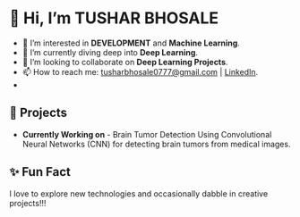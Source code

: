 # 👋 Hi, I’m TUSHAR BHOSALE

- 👀 I’m interested in **DEVELOPMENT** and **Machine Learning**.
- 🌱 I’m currently diving deep into **Deep Learning**.
- 💞️ I’m looking to collaborate on **Deep Learning Projects**.
- 📫 How to reach me: [tusharbhosale0777@gmail.com](mailto:tusharbhosale0777@gmail.com) | [LinkedIn](https://www.linkedin.com/in/tushar-bhosale-477693242/).
- 

<!---## 🔧 Languages & Tools

### Languages                                                                                                                                                                   
- **Java** ![Java](https://img.shields.io/badge/-Java-007396?style=flat-square&logo=java&logoColor=white)
- **Python** ![Python](https://img.shields.io/badge/-Python-3776AB?style=flat-square&logo=python&logoColor=white)
- **C++** ![C++](https://img.shields.io/badge/-C++-00599C?style=flat-square&logo=c%2B%2B&logoColor=white)
- **JavaScript** ![JavaScript](https://img.shields.io/badge/-JavaScript-F7DF1E?style=flat-square&logo=javascript&logoColor=black)
- **SQL** ![SQL](https://img.shields.io/badge/-SQL-4479A1?style=flat-square&logo=postgresql&logoColor=white)

### Tools & Frameworks
- **Git** ![Git](https://img.shields.io/badge/-Git-F05032?style=flat-square&logo=git&logoColor=white)
- **GitHub** ![GitHub](https://img.shields.io/badge/-GitHub-181717?style=flat-square&logo=github&logoColor=white)
- **Docker** ![Docker](https://img.shields.io/badge/-Docker-2496ED?style=flat-square&logo=docker&logoColor=white)
- **Visual Studio Code** ![VS Code](https://img.shields.io/badge/-VS%20Code-007ACC?style=flat-square&logo=visual-studio-code&logoColor=white)
- **XAMPP** ![XAMPP](https://img.shields.io/badge/-XAMPP-FB7A24?style=flat-square&logo=xampp&logoColor=white)

### Frameworks & Libraries
- **React** ![React](https://img.shields.io/badge/-React-61DAFB?style=flat-square&logo=react&logoColor=black)
- **Spring Boot** ![Spring Boot](https://img.shields.io/badge/-Spring%20Boot-6DB33F?style=flat-square&logo=spring-boot&logoColor=white)--->

## 🚀 Projects

- **Currently Working on** - Brain Tumor Detection Using Convolutional Neural Networks (CNN) for detecting brain tumors from medical images.

## ✨ Fun Fact

I love to explore new technologies and occasionally dabble in creative projects!!!


<!---
Tusharbhosalehub/Tusharbhosalehub is a ✨ special ✨ repository because its `README.md` (this file) appears on your GitHub profile.
You can click the Preview link to take a look at your changes.
--->

